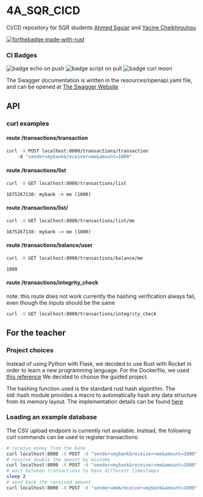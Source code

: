 # 4A_SQR_CICD
CI/CD repository for SQR students [Ahmed Sguiar](https://github.com/SguiarAhmed) and [Yacine Cheikhrouhou](https://github.com/yacinecheikh)

[![forthebadge made-with-rust](http://ForTheBadge.com/images/badges/made-with-rust.svg)](https://www.rust-lang.org)


### CI Badges

![badge echo on push](https://github.com/yacinecheikh/4A_SQR_CICD/actions/workflows/echo.yml/badge.svg)
![badge script on pull](https://github.com/yacinecheikh/4A_SQR_CICD/actions/workflows/onpull.yml/badge.svg)
![badge curl moon](https://github.com/yacinecheikh/4A_SQR_CICD/actions/workflows/mooncurl.yml/badge.svg)

The Swagger documentation is written in the resources/openapi.yaml file, and can be opened at [The Swagger Website](https://editor.swagger.io/)

## API

### curl examples

#### route /transactions/transaction
```bash
curl -X POST localhost:8000/transactions/transaction
    -d "sender=mybank&receiver=me&amount=1000"
```


#### route /transactions/list
```bash
curl -X GET localhost:8000/transactions/list
```
```
1675267138: mybank -> me (1000)
```


#### route /transactions/list/<user>
```bash
curl -X GET localhost:8000/transactions/list/me
```
```text
1675267138: mybank -> me (1000)
```

#### route /transactions/balance/user
```bash
curl -X GET localhost:8000/transactions/balance/me
```
```text
1000
```

#### route /transactions/integrity_check
note: this route does not work currently
the hashing verification always fail, even though the inputs should be the same
```bash
curl -X GET localhost:8000/transactions/integrity_check
```



## For the teacher

### Project choices
Instead of using Python with Flask, we decided to use Rust with Rocket in order to learn a new programming language.
For the Dockerfile, we used [this reference](https://www.koyeb.com/tutorials/deploy-a-rust-web-app-with-rocket)
We decided to choose the guided project.

The hashing function used is the standard rust hash algorithm.
The std::hash module provides a macro to automatically hash any data structure from its memory layout.
The implementation details can be found [here](https://nnethercote.github.io/2021/12/08/a-brutally-effective-hash-function-in-rust.html)



### Loading an example database

The CSV upload endpoint is currently not available.
Instead, the following curl commands can be used to register transactions:
```bash
# receive money from the bank
curl localhost:8000 -X POST -d "sender=mybank&receiver=me&amount=1000"
# receive double the amount by mistake
curl localhost:8000 -X POST -d "sender=mybank&receiver=me&amount=1000"
# wait between transactions to have different timestamps
sleep 2
# send back the received amount
curl localhost:8000 -X POST -d "sender=me&receiver=mybank&amount=1000"
```

